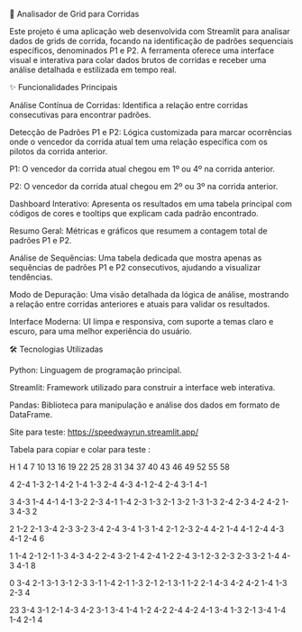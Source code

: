 🎯 Analisador de Grid para Corridas

Este projeto é uma aplicação web desenvolvida com Streamlit para analisar dados de grids de corrida, focando na identificação de padrões sequenciais específicos, denominados P1 e P2. A ferramenta oferece uma interface visual e interativa para colar dados brutos de corridas e receber uma análise detalhada e estilizada em tempo real.

✨ Funcionalidades Principais

Análise Contínua de Corridas: Identifica a relação entre corridas consecutivas para encontrar padrões.

Detecção de Padrões P1 e P2: Lógica customizada para marcar ocorrências onde o vencedor da corrida atual tem uma relação específica com os pilotos da corrida anterior.

P1: O vencedor da corrida atual chegou em 1º ou 4º na corrida anterior.

P2: O vencedor da corrida atual chegou em 2º ou 3º na corrida anterior.

Dashboard Interativo: Apresenta os resultados em uma tabela principal com códigos de cores e tooltips que explicam cada padrão encontrado.

Resumo Geral: Métricas e gráficos que resumem a contagem total de padrões P1 e P2.

Análise de Sequências: Uma tabela dedicada que mostra apenas as sequências de padrões P1 e P2 consecutivos, ajudando a visualizar tendências.

Modo de Depuração: Uma visão detalhada da lógica de análise, mostrando a relação entre corridas anteriores e atuais para validar os resultados.

Interface Moderna: UI limpa e responsiva, com suporte a temas claro e escuro, para uma melhor experiência do usuário.

🛠️ Tecnologias Utilizadas

Python: Linguagem de programação principal.

Streamlit: Framework utilizado para construir a interface web interativa.

Pandas: Biblioteca para manipulação e análise dos dados em formato de DataFrame.


Site para teste: https://speedwayrun.streamlit.app/

Tabela para copiar e colar para teste :

H	1	4	7	10	13	16	19	22	25	28	31	34	37	40	43	46	49	52	55	58	

4	2-4	1-3	2-1	4-2	1-4	1-3	2-4	4-3	4-1	2-4	2-4	3-1	4-1								

3	4-3	1-4	4-1	4-1	3-2	2-3	4-1	1-4	2-3	1-3	2-1	3-2	1-3	1-3	2-4	2-3	4-2	4-2	1-3	4-3	2

2	1-2	2-1	3-4	2-3	3-2	3-4	2-4	3-4	1-3	1-4	2-1	2-3	2-4	4-2	1-4	4-1	2-4	4-3	4-1	2-4	6

1	1-4	2-1	2-1	1-3	4-3	4-2	2-4	3-2	1-4	2-4	1-2	2-4	3-1	2-3	2-3	2-3	3-2	1-4	4-3	4-1	8

0	3-4	2-1	3-1	3-1	2-3	3-1	1-4	2-1	1-3	2-1	2-1	3-1	1-2	2-1	4-3	4-2	4-2	1-4	1-3	2-3	4

23	3-4	3-1	2-1	4-3	4-2	3-1	3-4	1-4	1-2	4-2	2-4	4-2	4-1	3-4	1-3	2-1	3-4	1-4	1-4	2-1	4
